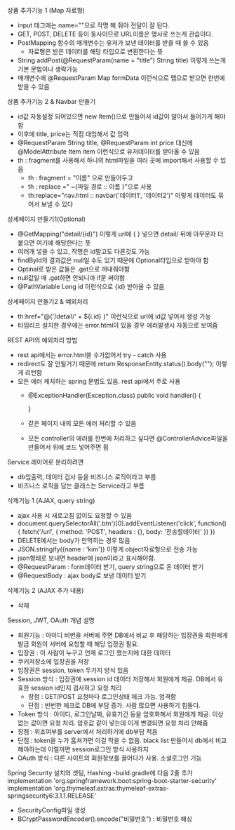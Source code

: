 상품 추가기능 1 (Map 자료형)  
- input 태그에는 name=""으로 작명 해 줘야 전달이 잘 된다.
- GET, POST, DELETE 등이 동사이므로 URL이름은 명사로 쓰는게 관습이다.
- PostMapping 함수의 매개변수는 유저가 보낸 데이터를 받을 때 쓸 수 있음
  - 자료형은 받은 데이터를 해당 타입으로 변환한다는 뜻
- String addPost(@RequestParam(name = "title") String title) 이렇게 쓰는게 기본 문법이나 생략가능
- 매개변수에 @RequestParam Map formData 이런식으로 맵으로 받으면 한번에 받을 수 있음

상품 추가기능 2 & Navbar 만들기
- id값 자동설정 되어있으면 new Item()으로 만들어서 id값이 알아서 들어가게 해야함
- 이후에 title, price는 직접 대입해서 값 입력
- @RequestParam String title, @RequestParam int price 대신에 @ModelAttribute Item item 이런식으로 유저데이터를 받아올 수 있음
- th : fragment를 사용해서 하나의 html파일을 여러 곳에 import해서 사용할 수 있음
  - th : fragment = "이름" 으로 만들어두고
  - th : replace =" ~{파일 경로 :: 이름 }"으로 사용 
  - th:replace="nav.html :: navbar('데이터1', '데이터2')" 이렇게 데이터도 묶어서 보낼 수 있다

상세페이지 만들기1(Optional)
- @GetMapping("detail/{id}") 이렇게 url에 { } 넣으면 detail/ 뒤에 아무문자 더 붙으면 여기에 해당한다는 뜻
- 여러개 넣을 수 있고, 작명은 id말고도 다른것도 가능
- findById의 결과값은 null일 수도 있기 때문에 Optional타입으로 받아야 함
- Optinal로 받은 값들은 .get으로 꺼내줘야함
- null값일 때 .get하면 안되니까 if문 써야함
- @PathVariable Long id 이런식으로 {id} 받아올 수 있음

상세페이지 만들기2 & 예외처리
- th:href="@{'/detail/' + ${i.id} }" 이런식으로 url에 id값 넣어서 생성 가능
- 타임리프 설치한 경우에는 error.html이 있을 경우 에러발생시 자동으로 보여줌

REST API의 예외처리 방법
- rest api에서는 error.html쓸 수가없어서 try - catch 사용
- redirect도 잘 안될거기 때문에 return ResponseEntity.status().body(""); 이렇게 리턴함
- 모든 에러 케치하는 spring 문법도 있음. rest api에서 주로 사용
  - @ExceptionHandler(Exception.class)
    public void handler() {

    }
  - 같은 페이지 내의 모든 에러 처리할 수 있음
  - 모든 controller의 에러를 한번에 처리하고 싶다면 @ControllerAdvice파일을 만들어서 위에 코드 넣어주면 됨

Service 레이어로 분리하려면
- db입출력, 데이터 검사 등을 비즈니스 로직이라고 부름
- 비즈니스 로직을 담는 클래스는 Service라고 부름

삭제기능 1 (AJAX, query string)
- ajax 사용 시 새로고침 없이도 요청할 수 있음
- document.querySelectorAll('.btn')[0].addEventListener('click', function() {
    fetch('/url', {
      method: 'POST',
      headers : {},
      body: '전송할데이터'
    })
  })
- DELETE에서는 body가 안먹히는 경우 많음
- JSON.stringify({name : 'kim'}) 이렇게 object자료형으로 전송 가능
- json형태로 보내면 header에 json이라고 표시해야함.
- @RequestParam : form데이터 받기, query string으로 온 데이터 받기
- @RequestBody : ajax body로 보낸 데이터 받기

삭제기능 2 (AJAX 추가 내용)
- <span th:onclick="fetch('/delete?id=[[${item.id}]]', { method: 'DELETE' })
  .then(r=>r.json())
  .then(()=> {
  location.reload();
  })">삭제</span>

Session, JWT, OAuth 개념 설명
- 회원기능 : 아이디 비번을 서버에 주면 DB에서 비교 후 해당하는 입장권을 회원에게 발급
  회원이 서버에 요청할 때 해당 입장권 필요.
- 입장권 : 이 사람이 누구고 언제 로그인 했는지에 대한 데이터
- 쿠키저장소에 입장권을 저장
- 입장권은 session, token 두가지 방식 있음
- Session 방식 : 입장권에 session id 데이터 저장해서 회원에게 제공. DB에서 유효한 session id인지 검사하고 요청 처리
  - 장점 : GET/POST 요청마다 로그인상태 체크 가능. 엄격함
  - 단점 : 빈번한 체크로 DB에 부담 증가. 사람 많으면 사용하기 힘들다.
- Token 방식 : 아이디, 로그인날짜, 유효기간 등을 암호화해서 회원에게 제공. 이상 없는 값이면 요청 처리. 암호값 같이 넣는데 이게 변경되면 요청 처리 안해줌
- 장점 : 위조여부를 server에서 처리하기에 db부담 적음
- 단점 : token을 누가 훔쳐가면 이걸 막을 수 없음. black list 만들어서 db에서 비교해야하는데 이럴꺼면 session로그인 방식 사용하지
- OAuth 방식 : 다른 사이트의 회원정보를 끌어다가 사용. 소셜로그인 기능 

Spring Security 설치와 셋팅, Hashing
-build.gradle에 다음 2줄 추가
implementation 'org.springframework.boot:spring-boot-starter-security'
implementation 'org.thymeleaf.extras:thymeleaf-extras-springsecurity6:3.1.1.RELEASE' 
- SecurityConfig파일 생성
- BCryptPasswordEncoder().encode("비밀번호") : 비밀번호 해싱
